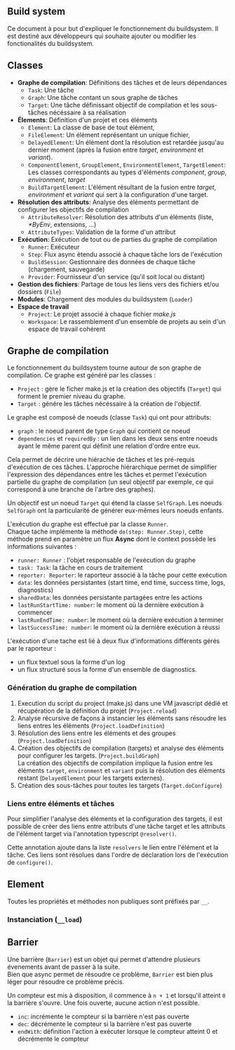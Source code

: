 Build system
------------

Ce document à pour but d'expliquer le fonctionnement du buildsystem.
Il est destiné aux développeurs qui souhaite ajouter ou modifier les fonctionalités du buildsystem.

## Classes

 - __Graphe de compilation__: Définitions des tâches et de leurs dépendances
   - `Task`: Une tâche
   - `Graph`: Une tâche contant un sous graphe de tâches
   - `Target`: Une tâche définissant objectif de compilation et les sous-tâches nécéssaire à sa réalisation
 - __Élements__: Définition d'un projet et ces éléments
   - `Element`: La classe de base de tout élément,
   - `FileElement`: Un élément représentant un unique fichier,
   - `DelayedElement`: Un élément dont la résolution est retardée jusqu'au dernier moment (après la fusion entre _target_, _environment_ et _variant_).
   - `ComponentElement`, `GroupElement`, `EnvironmentElement`, `TargetElement`: Les classes correspondants au types d'éléments _component_, _group_, _environment_, _target_
   - `BuildTargetElement`: L'élément résultant de la fusion entre _target_, _environment_ et _variant_ qui sert à la configuration d'une target.
 - __Résolution des attributs__: Analyse des éléments permettant de configurer les objectifs de compilation
   - `AttributeResolver`: Résolution des attributs d'un éléments (liste, _*ByEnv_, extensions, ...)
   - `AttributeTypes`: Validation de la forme d'un attribut
 - __Exécution__: Exécution de tout ou de parties du graphe de compilation
   - `Runner`: Exécuteur
   - `Step`: Flux async étendu associé à chaque tâche lors de l'exécution
   - `BuildSession`: Gestionnaire des données de chaque tâche (chargement, sauvegarde)
   - `Provider`: Fournisseur d'un service (qu'il soit local ou distant)
 - __Gestion des fichiers__: Partage de tous les liens vers des fichiers et/ou dossiers (`File`)
 - __Modules__: Chargement des modules du buildsystem (`Loader`)
 - __Espace de travail__
   - `Project`: Le projet associé à chaque fichier _make.js_
   - `Workspace`: Le rassemblement d'un ensemble de projets au sein d'un espace de travail cohérent


## Graphe de compilation

Le fonctionnement du buildsystem tourne autour de son graphe de compilation.
Ce graphe est généré par les classes : 

 - `Project` : gère le ficher make.js et la création des objectifs (`Target`) qui forment le premier niveau du graphe.
 - `Target` : génére les tâches nécéssaire à la création de l'objectif.

Le graphe est composé de noeuds (classe `Task`) qui ont pour attributs:

 - `graph` : le noeud parent de type `Graph` qui contient ce noeud
 - `dependencies` et `requiredBy` : un lien dans les deux sens entre noeuds ayant le même parent qui définit une relation d'ordre entre eux.

Cela permet de décrire une hiérachie de tâches et les pré-requis d'exécution de ces tâches. 
L'approche hiérarchique permet de simplifier l'expression des dépendances entre les tâches et permet l'exécution partielle du graphe de compilation (un seul objectif par exemple, ce qui correspond à une branche de l'arbre des graphes).

Un objectif est un noeud `Target` qui étend la classe `SelfGraph`.
Les noeuds `SelfGraph` ont la particularité de générer eux-mêmes leurs noeuds enfants.

L'exécution du graphe est effectué par la classe `Runner`.  
Chaque tache implémente la méthode `do(step: Runner.Step)`, cette méthode prend en paramètre un flux **Async** dont le context possède les informations suivantes :

 - `runner: Runner` : l'objet responsable de l'exécution du graphe
 - `task: Task`: la tâche en cours de traitement
 - `reporter: Reporter`: le raporteur associé à la tâche pour cette exécution
 - `data`: les données persistantes (start time, end time, success time, logs, diagnostics)
 - `sharedData`: les données persistante partagées entre les actions
 - `lastRunStartTime: number`: le moment où la dernière exécution à commencer
 - `lastRunEndTime: number`: le moment où la dernière exécution à terminer
 - `lastSuccessTime: number`: le moment où la dernière exécution à réussi

L'exécution d'une tache est lié à deux flux d'informations différents gérés par le raporteur : 

 - un flux textuel sous la forme d'un log
 - un flux structuré sous la forme d'un ensemble de diagnostics.

### Génération du graphe de compilation

 1. Execution du script du project (make.js) dans une VM javascript dédié et récupération de la définition du projet (`Project.reload`)
 2. Analyse récursive de façons à instancier les éléments sans résoudre les liens entres les éléments (`Project.loadDefinition`)
 3. Résolution des liens entre les éléments et des groupes (`Project.loadDefinition`)
 4. Création des objectifs de compilation (targets) et analyse des éléments pour configurer les targets.
    (`Project.buildGraph`)   
    La création des objectifs de compilation implique la fusion entre les éléments `target`, `environment` et `variant` puis la résolution des éléments restant (`DelayedElement` pour les targets externes).
  5. Création des sous-tâches pour toutes les targets (`Target.doConfigure`)

### Liens entre éléments et tâches

Pour simplifier l'analyse des éléments et la configuration des targets, il est possible de créer des liens entre attributs d'une tâche target et les attributs de l'élément target via l'annotation typescript `@resolver()`. 

Cette annotation ajoute dans la liste `resolvers` le lien entre l'élément et la tâche. 
Ces liens sont résolues dans l'ordre de déclaration lors de l'exécution de `configure()`.

## Element

Toutes les propriétés et méthodes non publiques sont préfixés par `__`.

### Instanciation (`__load`)

## Barrier

Une barrière (`Barrier`) est un objet qui permet d'attendre plusieurs évenements avant de passer à la suite.   
Bien que async permet de résoudre ce problème, `Barrier` est bien plus léger pour résoudre ce problème précis.

Un compteur est mis à disposition, il commence à `n + 1` et lorsqu'il atteint `0` la barrière s'ouvre. Une fois ouverte, aucune action n'est possible.

 - `inc`: incrémente le compteur si la barrière n'est pas ouverte
 - `dec`: décrémente le compteur si la barrière n'est pas ouverte
 - `endWith`: définition l'action à exécuter lorsque le compteur atteint 0 et décrémente le compteur


